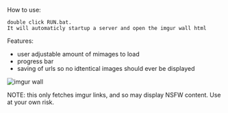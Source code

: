 
How to use:

    double click RUN.bat.
    It will automaticly startup a server and open the imgur wall html

Features:

  - user adjustable amount of mimages to load
  - progress bar
  - saving of urls so no idtentical images should ever be displayed

  ![imgur wall](https://github.com/MathiasLArt/ImgurWall/assets/59111832/4abb9cec-c738-4b38-a6ed-bcd17fea7e62)


NOTE: this only fetches imgur links, and so may display NSFW content. Use at your own risk.
